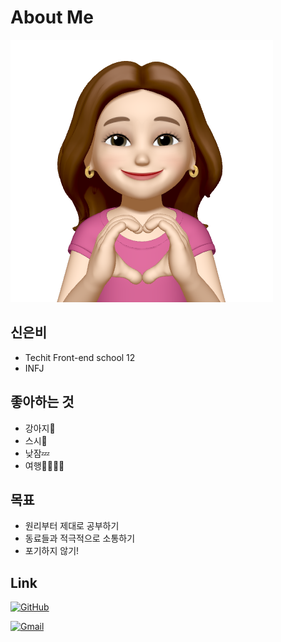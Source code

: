 # About Me

![emoji](./assets/md/IMG_9947%20copy.PNG)

## 신은비

- Techit Front-end school 12
- INFJ

## 좋아하는 것

- 강아지🐶
- 스시🍣
- 낮잠💤
- 여행🏃🏻‍♀️‍➡️

## 목표

- 원리부터 제대로 공부하기
- 동료들과 적극적으로 소통하기
- 포기하지 않기!

## Link

[![GitHub](https://img.shields.io/badge/github-%23121011.svg?style=for-the-badge&logo=github&logoColor=white)](https://github.com/Bzzzang)

[![Gmail](https://img.shields.io/badge/Gmail-D14836?style=for-the-badge&logo=gmail&logoColor=white)](<sindmsql@gmail.com>)
